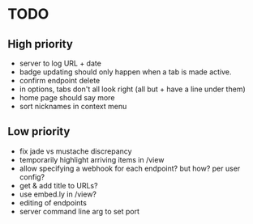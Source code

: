 # TODO

## High priority

- server to log URL + date
- badge updating should only happen when a tab is made active.
- confirm endpoint delete
- in options, tabs don't all look right (all but + have a line under them)
- home page should say more
- sort nicknames in context menu

## Low priority

- fix jade vs mustache discrepancy
- temporarily highlight arriving items in /view
- allow specifying a webhook for each endpoint?  but how? per user config?
- get & add title to URLs?
- use embed.ly in /view?
- editing of endpoints
- server command line arg to set port
